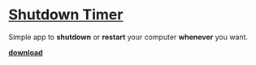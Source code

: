 # [Shutdown Timer](https://dogukanurker.com/shutdowntimer)
Simple app to **shutdown** or **restart** your computer **whenever** you want.      

[**download**](https://github.com/DogukanUrker/shutdowntimer/releases/download/v1/ShutdownTimer.exe)


